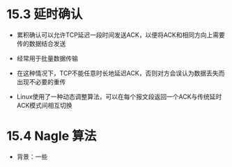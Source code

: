 # 15.3 延时确认

- 累积确认可以允许TCP延迟一段时间发送ACK，以便将ACK和相同方向上需要传的数据结合发送
- 经常用于批量数据传输
- 在这种情况下，TCP不能任意时长地延迟ACK，否则对方会误认为数据丢失而出现不必要的重传



- Linux使用了一种动态调整算法，可以在每个报文段返回一个ACK与传统延时ACK模式间相互切换







# 15.4 Nagle 算法

- 背景：一些